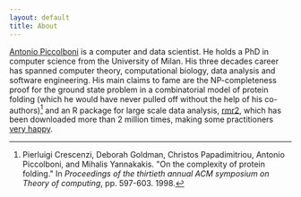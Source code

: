 ```yaml
---
layout: default
title: About
---
```



[Antonio Piccolboni](https://piccolboni.info) is a computer and data scientist. He holds a PhD in computer science from the University of Milan. His three decades career has spanned computer theory, computational biology, data analysis and software engineering. His main claims to fame are the NP-completeness proof for the ground state problem in a combinatorial model of protein folding (which he would have never pulled off without the help of his co-authors)[^1] and an R package for large scale data analysis, [rmr2](https://github.com/RevolutionAnalytics/rmr2), which has been downloaded more than 2 million times, making some practitioners [very happy](https://groups.google.com/g/rhadoop/c/CUHaESXQJ2Y/m/fyQzMHRkfv0J).

[^1]: Pierluigi Crescenzi, Deborah Goldman, Christos Papadimitriou, Antonio Piccolboni, and Mihalis Yannakakis. "On the complexity of protein folding." In *Proceedings of the thirtieth annual ACM symposium on Theory of computing*, pp. 597-603. 1998.
